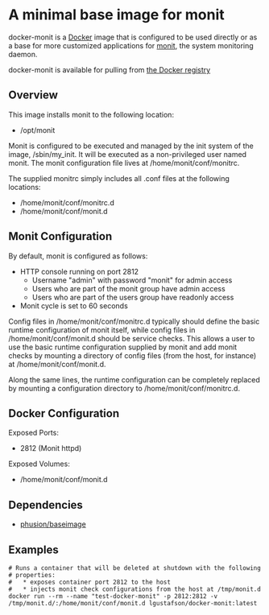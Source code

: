 A minimal base image for monit
==============================

docker-monit is a [Docker](http://www.docker.io) image that is configured
to be used directly or as a base for more customized applications for
[monit](http://www.mmonit.com/monit), the system monitoring daemon.

docker-monit is available for pulling from
[the Docker registry](https://index.docker.io/u/lgustafson/docker-monit)

Overview
--------

This image installs monit to the following location:

  * /opt/monit

Monit is configured to be executed and managed by the init system of the
image, /sbin/my_init.  It will be executed as a non-privileged user named
monit.  The monit configuration file lives at /home/monit/conf/monitrc.

The supplied monitrc simply includes all .conf files at the following
locations:

  * /home/monit/conf/monitrc.d
  * /home/monit/conf/monit.d


Monit Configuration
-------------

By default, monit is configured as follows:

  * HTTP console running on port 2812
      * Username "admin" with password "monit" for admin access
      * Users who are part of the monit group have admin access
      * Users who are part of the users group have readonly access
  * Monit cycle is set to 60 seconds

Config files in /home/monit/conf/monitrc.d typically should define the basic
runtime configuration of monit itself, while config files in
/home/monit/conf/monit.d should be service checks.  This allows a user to use
the basic runtime configuration supplied by monit and add monit checks by
mounting a directory of config files (from the host, for instance) at
/home/monit/conf/monit.d.

Along the same lines, the runtime configuration can be
completely replaced by mounting a configuration directory to
/home/monit/conf/monitrc.d.

Docker Configuration
--------------------

Exposed Ports:
  * 2812 (Monit httpd)

Exposed Volumes:
  * /home/monit/conf/monit.d

Dependencies
------------

  * [phusion/baseimage](https://github.com/phusion/baseimage-docker)

Examples
--------

    # Runs a container that will be deleted at shutdown with the following
	# properties:
	#   * exposes container port 2812 to the host
	#   * injects monit check configurations from the host at /tmp/monit.d
    docker run --rm --name "test-docker-monit" -p 2812:2812 -v /tmp/monit.d/:/home/monit/conf/monit.d lgustafson/docker-monit:latest
